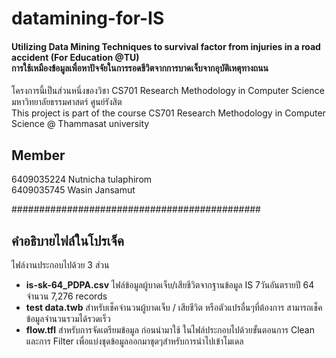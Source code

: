 # datamining-for-IS
#### Utilizing Data Mining Techniques to  survival factor from injuries in a road accident (For Education @TU) <br> การใช้เหมืองข้อมูลเพื่อหาปัจจัยในการรอดชีวิตจากการบาดเจ็บจากอุบัติเหตุทางถนน

โครงการนี้เป็นส่วนหนึ่งของวิชา CS701 Research Methodology in Computer Science มหาวิทยาลัยธรรมศาสตร์ ศูนย์รังสิต <br>
This project is part of the course  CS701 Research Methodology in Computer Science  @ Thammasat university 

## Member
6409035224 Nutnicha tulaphirom <br>
6409035745 Wasin Jansamut

#############################################

## คำอธิบายไฟล์ในโปรเจ็ค

ไฟล์งานประกอบไปด้วย 3 ส่วน 
* **is-sk-64_PDPA.csv** ไฟล์ข้อมูลผู้บาดเจ็บ/เสียชีวิตจากฐานข้อมูล IS 7วันอันตรายปี 64 จำนวน 7,276 records
* **test data.twb** สำหรับเช็คจำนวนผู้บาดเจ็บ / เสียชีวิต หรือตัวแปรอื่นๆที่ต้องการ สามารถเช็คข้อมูลจำนวนรวมได้รวดเร็ว 
* **flow.tfl**  สำหรับการจัดเตรียมข้อมูล ก่อนนำมาใช้ ในไฟล์ประกอบไปด้วยขั้นตอนการ Clean และการ Filter เพื่อแบ่งชุดข้อมูลออกมาชุดๆสำหรับการนำไปเข้าโมเดล
